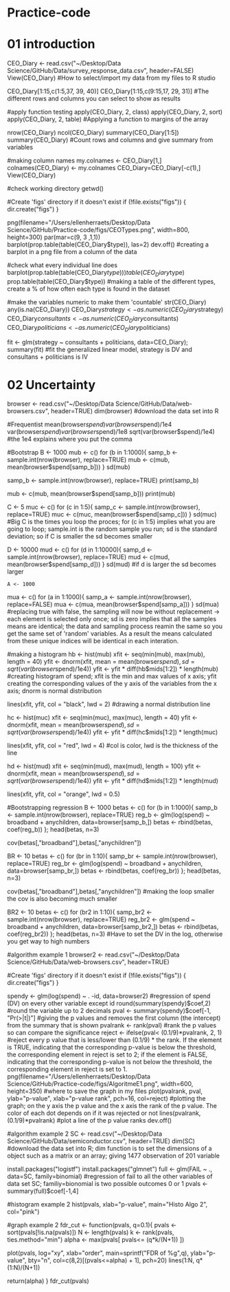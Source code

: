 # Practice-code

# 01 introduction
CEO_Diary <- read.csv("~/Desktop/Data Science/GitHub/Data/survey_response_data.csv", header=FALSE)
View(CEO_Diary)
#How to select/import my data from my files to R studio

CEO_Diary[1:15,c(1:5,37, 39, 40)] 
CEO_Diary[1:15,c(9:15,17, 29, 31)]
#The different rows and columns you can select to show as results

#apply function testing
apply(CEO_Diary, 2, class)
apply(CEO_Diary, 2, sort)
apply(CEO_Diary, 2, table)
#Applying a function to margins of the array

nrow(CEO_Diary)
ncol(CEO_Diary)
summary(CEO_Diary[1:5])
summary(CEO_Diary)
#Count rows and columns and give summary from variables

#making column names
my.colnames <- CEO_Diary[1,]
colnames(CEO_Diary) <- my.colnames
CEO_Diary=CEO_Diary[-c(1),]
View(CEO_Diary)
 
#check working directory
 getwd()
 
#Create 'figs' directory if it doesn't exist
if (!file.exists("figs")) {
  dir.create("figs")
}

 png(filename="/Users/ellenherraets/Desktop/Data Science/GitHub/Practice-code/figs/CEOTypes.png", width=800, height=300)
 par(mar=c(9, 3 ,1,1))
 barplot(prop.table(table(CEO_Diary$type)), las=2)
 dev.off()
#creating a barplot in a png file from a column of the data

#check what every individual line does
barplot(prop.table(table(CEO_Diary$type)))
table(CEO_Diary$type)
prop.table(table(CEO_Diary$type))
#making a table of the different types, create a % of how often each type is found in the dataset

#make the variables numeric to make them 'countable'
str(CEO_Diary)
any(is.na(CEO_Diary))
CEO_Diary$strategy <- as.numeric(CEO_Diary$strategy)
CEO_Diary$consultants <- as.numeric(CEO_Diary$consultants)
CEO_Diary$politicians <- as.numeric(CEO_Diary$politicians)

fit <- glm(strategy ~ consultants + politicians, data=CEO_Diary); summary(fit)
#fit the generalized linear model, strategy is DV and consultans + politicians is IV 

# 02 Uncertainty
browser <- read.csv("~/Desktop/Data Science/GitHub/Data/web-browsers.csv", header=TRUE)
dim(browser)
#download the data set into R

#Frequentist
mean(browser$spend)
var(browser$spend)/1e4
var(browser$spend)
var(browser$spend)/1e8
sqrt(var(browser$spend)/1e4)
#the 1e4 explains where you put the comma

#Bootstrap
  B <- 1000
  mub <- c()
  for (b in 1:1000){
    samp_b <- sample.int(nrow(browser), replace=TRUE)
    mub <- c(mub, mean(browser$spend[samp_b]))
  }
  sd(mub)
  
  samp_b <- sample.int(nrow(browser), replace=TRUE)
  print(samp_b)
   
   mub <- c(mub, mean(browser$spend[samp_b]))
   print(mub)

 C <- 5 
  muc <- c()
  for (c in 1:5){
    samp_c <- sample.int(nrow(browser), replace=TRUE)
    muc <- c(muc, mean(browser$spend[samp_c]))
  }
  sd(muc)
#Big C is the times you loop the proces; for (c in 1:5) implies what you are going to loop; sample.int is the random sample you run; sd is the standard deviation; so if C is smaller the sd becomes smaller
  
   D <- 10000
  mud <- c()
  for (d in 1:10000){
    samp_d <- sample.int(nrow(browser), replace=TRUE)
    mud <- c(mud, mean(browser$spend[samp_d]))
  }
  sd(mud)
#if d is larger the sd becomes larger
  
    A <- 1000
  mua <- c()
  for (a in 1:1000){
    samp_a <- sample.int(nrow(browser), replace=FALSE)
    mua <- c(mua, mean(browser$spend[samp_a]))
  }
  sd(mua)
#replacing true with false, the sampling will now be without replacement -> each element is selected only once; sd is zero implies that all the samples means are identical; the data and sampling process reamin the same so you get the same set of 'random' variables. As a result the means calculated from these unique indices will be identical in each interation. 

#making a histogram
hb <- hist(mub)
  xfit <- seq(min(mub), max(mub), length = 40) 
  yfit <- dnorm(xfit, mean = mean(browser$spend), sd = sqrt(var(browser$spend)/1e4)) 
  yfit <- yfit * diff(hb$mids[1:2]) * length(mub) 
#creating histogram of spend; xfit is the min and max values of x axis; yfit creating the corresponding values of the y axis of the variables from the x axis; dnorm is normal distribution

lines(xfit, yfit, col = "black", lwd = 2)
#drawing a normal distribution line

hc <- hist(muc)
  xfit <- seq(min(muc), max(muc), length = 40) 
  yfit <- dnorm(xfit, mean = mean(browser$spend), sd = sqrt(var(browser$spend)/1e4)) 
  yfit <- yfit * diff(hc$mids[1:2]) * length(muc) 
 
  lines(xfit, yfit, col = "red", lwd = 4)
#col is color, lwd is the thickness of the line

hd <- hist(mud)
  xfit <- seq(min(mud), max(mud), length = 100) 
  yfit <- dnorm(xfit, mean = mean(browser$spend), sd = sqrt(var(browser$spend)/1e4)) 
  yfit <- yfit * diff(hd$mids[1:2]) * length(mud) 
 
  lines(xfit, yfit, col = "orange", lwd = 0.5)

#Bootstrapping regression
 B <- 1000
  betas <- c()
  for (b in 1:1000){
    samp_b <- sample.int(nrow(browser), replace=TRUE)
    reg_b <- glm(log(spend) ~ broadband + anychildren, data=browser[samp_b,])
    betas <- rbind(betas, coef(reg_b))
  }; head(betas, n=3)
  
  cov(betas[,"broadband"],betas[,"anychildren"])
  
 BR <- 10
  betas <- c()
  for (br in 1:10){
    samp_br <- sample.int(nrow(browser), replace=TRUE)
    reg_br <- glm(log(spend) ~ broadband + anychildren, data=browser[samp_br,])
    betas <- rbind(betas, coef(reg_br))
  }; head(betas, n=3)
  
cov(betas[,"broadband"],betas[,"anychildren"])
#making the loop smaller the cov is also becoming much smaller

BR2 <- 10
  betas <- c()
  for (br2 in 1:10){
    samp_br2 <- sample.int(nrow(browser), replace=TRUE)
    reg_br2 <- glm(spend ~ broadband + anychildren, data=browser[samp_br2,])
    betas <- rbind(betas, coef(reg_br2))
  }; head(betas, n=3)
#Have to set the DV in the log, otherwise you get way to high numbers

#algorithm example 1
browser2 <- read.csv("~/Desktop/Data Science/GitHub/Data/web-browsers.csv", header=TRUE)

#Create 'figs' directory if it doesn't exist
if (!file.exists("figs")) {
  dir.create("figs")
}

spendy <- glm(log(spend) ~ . -id, data=browser2)
#regression of spend (DV) on every other variable except id
  round(summary(spendy)$coef,2)
#round the variable up to 2 decimals
  pval <- summary(spendy)$coef[-1, "Pr(>|t|)"]
#giving the p values and  removes the first column (the intercept) from the summary that is shown
  pvalrank <- rank(pval)
#rank the p values so can compare the significance 
  reject <- ifelse(pval< (0.1/9)*pvalrank, 2, 1) 
#reject every p value that is less/lower than (0.1/9) * the rank. If the element is TRUE, indicating that the corresponding p-value is below the threshold, the corresponding element in reject is set to 2; if the element is FALSE, indicating that the corresponding p-value is not below the threshold, the corresponding element in reject is set to 1.
  png(filename="/Users/ellenherraets/Desktop/Data Science/GitHub/Practice-code/figs/AlgoritmeE1.png",
  width=600, height=350)
#where to save the graph in my files 
  plot(pvalrank, pval, ylab="p-value", xlab="p-value rank", pch=16, col=reject)
#plotting the graph; on the y axis the p value and the x axis the rank of the p value. The color of each dot depends on if it was rejected or not
  lines(pvalrank, (0.1/9)*pvalrank)
#plot a line of the p value ranks
  dev.off()

#algorithm example 2
SC <- read.csv("~/Desktop/Data Science/GitHub/Data/semiconductor.csv", header=TRUE)
dim(SC)
#download the data set into R; dim function is to set the dimensions of a object such as a matrix or an array; giving 1477 observation of 201 variable

install.packages("logistf")
install.packages("glmnet")
full <- glm(FAIL ~ ., data=SC, family=binomial)
#regression of fail to all the other variables of data set SC; familiy=bionomial is two possible outcomes 0 or 1
pvals <- summary(full)$coef[-1,4] 

#histogram example 2
hist(pvals, xlab="p-value", main="Histo Algo 2", col="pink")

#graph example 2
fdr_cut <- function(pvals, q=0.1){
  pvals <- sort(pvals[!is.na(pvals)])
  N <- length(pvals)
  k <- rank(pvals, ties.method="min")
  alpha <- max(pvals[ pvals<= (q*k/(N+1)) ])
  
  plot(pvals, log="xy", xlab="order", main=sprintf("FDR of %g",q),
   ylab="p-value", bty="n", col=c(8,2)[(pvals<=alpha) + 1], pch=20)
  lines(1:N, q*(1:N)/(N+1))

  return(alpha)
}
fdr_cut(pvals)

